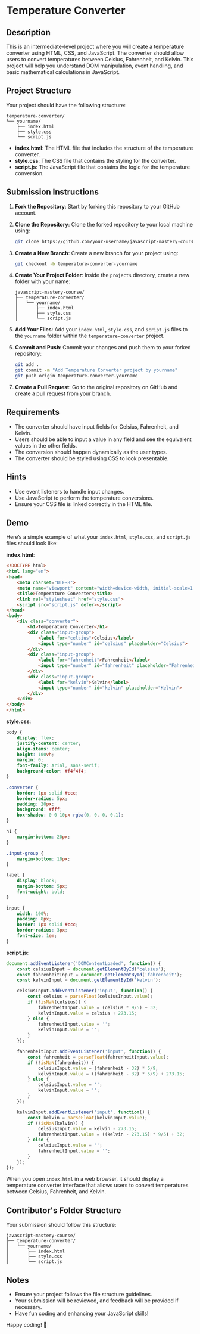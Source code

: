 # Temperature Converter

## Description

This is an intermediate-level project where you will create a temperature converter using HTML, CSS, and JavaScript. The converter should allow users to convert temperatures between Celsius, Fahrenheit, and Kelvin. This project will help you understand DOM manipulation, event handling, and basic mathematical calculations in JavaScript.

## Project Structure

Your project should have the following structure:

```
temperature-converter/
└── yourname/
    ├── index.html
    ├── style.css
    └── script.js
```

- **index.html**: The HTML file that includes the structure of the temperature converter.
- **style.css**: The CSS file that contains the styling for the converter.
- **script.js**: The JavaScript file that contains the logic for the temperature conversion.

## Submission Instructions

1. **Fork the Repository**: Start by forking this repository to your GitHub account.

2. **Clone the Repository**: Clone the forked repository to your local machine using:
    ```bash
    git clone https://github.com/your-username/javascript-mastery-course.git
    ```

3. **Create a New Branch**: Create a new branch for your project using:
    ```bash
    git checkout -b temperature-converter-yourname
    ```

4. **Create Your Project Folder**: Inside the `projects` directory, create a new folder with your name:
    ```
    javascript-mastery-course/
    ├── temperature-converter/
    │   └── yourname/
    │       ├── index.html
    │       ├── style.css
    │       └── script.js
    ```

5. **Add Your Files**: Add your `index.html`, `style.css`, and `script.js` files to the `yourname` folder within the `temperature-converter` project.

6. **Commit and Push**: Commit your changes and push them to your forked repository:
    ```bash
    git add .
    git commit -m "Add Temperature Converter project by yourname"
    git push origin temperature-converter-yourname
    ```

7. **Create a Pull Request**: Go to the original repository on GitHub and create a pull request from your branch.

## Requirements

- The converter should have input fields for Celsius, Fahrenheit, and Kelvin.
- Users should be able to input a value in any field and see the equivalent values in the other fields.
- The conversion should happen dynamically as the user types.
- The converter should be styled using CSS to look presentable.

## Hints

- Use event listeners to handle input changes.
- Use JavaScript to perform the temperature conversions.
- Ensure your CSS file is linked correctly in the HTML file.

## Demo

Here’s a simple example of what your `index.html`, `style.css`, and `script.js` files should look like:

**index.html**:
```html
<!DOCTYPE html>
<html lang="en">
<head>
    <meta charset="UTF-8">
    <meta name="viewport" content="width=device-width, initial-scale=1.0">
    <title>Temperature Converter</title>
    <link rel="stylesheet" href="style.css">
    <script src="script.js" defer></script>
</head>
<body>
    <div class="converter">
        <h1>Temperature Converter</h1>
        <div class="input-group">
            <label for="celsius">Celsius</label>
            <input type="number" id="celsius" placeholder="Celsius">
        </div>
        <div class="input-group">
            <label for="fahrenheit">Fahrenheit</label>
            <input type="number" id="fahrenheit" placeholder="Fahrenheit">
        </div>
        <div class="input-group">
            <label for="kelvin">Kelvin</label>
            <input type="number" id="kelvin" placeholder="Kelvin">
        </div>
    </div>
</body>
</html>
```

**style.css**:
```css
body {
    display: flex;
    justify-content: center;
    align-items: center;
    height: 100vh;
    margin: 0;
    font-family: Arial, sans-serif;
    background-color: #f4f4f4;
}

.converter {
    border: 1px solid #ccc;
    border-radius: 5px;
    padding: 20px;
    background: #fff;
    box-shadow: 0 0 10px rgba(0, 0, 0, 0.1);
}

h1 {
    margin-bottom: 20px;
}

.input-group {
    margin-bottom: 10px;
}

label {
    display: block;
    margin-bottom: 5px;
    font-weight: bold;
}

input {
    width: 100%;
    padding: 8px;
    border: 1px solid #ccc;
    border-radius: 3px;
    font-size: 1em;
}
```

**script.js**:
```javascript
document.addEventListener('DOMContentLoaded', function() {
    const celsiusInput = document.getElementById('celsius');
    const fahrenheitInput = document.getElementById('fahrenheit');
    const kelvinInput = document.getElementById('kelvin');

    celsiusInput.addEventListener('input', function() {
        const celsius = parseFloat(celsiusInput.value);
        if (!isNaN(celsius)) {
            fahrenheitInput.value = (celsius * 9/5) + 32;
            kelvinInput.value = celsius + 273.15;
        } else {
            fahrenheitInput.value = '';
            kelvinInput.value = '';
        }
    });

    fahrenheitInput.addEventListener('input', function() {
        const fahrenheit = parseFloat(fahrenheitInput.value);
        if (!isNaN(fahrenheit)) {
            celsiusInput.value = (fahrenheit - 32) * 5/9;
            kelvinInput.value = ((fahrenheit - 32) * 5/9) + 273.15;
        } else {
            celsiusInput.value = '';
            kelvinInput.value = '';
        }
    });

    kelvinInput.addEventListener('input', function() {
        const kelvin = parseFloat(kelvinInput.value);
        if (!isNaN(kelvin)) {
            celsiusInput.value = kelvin - 273.15;
            fahrenheitInput.value = ((kelvin - 273.15) * 9/5) + 32;
        } else {
            celsiusInput.value = '';
            fahrenheitInput.value = '';
        }
    });
});
```

When you open `index.html` in a web browser, it should display a temperature converter interface that allows users to convert temperatures between Celsius, Fahrenheit, and Kelvin.

## Contributor's Folder Structure

Your submission should follow this structure:

```
javascript-mastery-course/
├── temperature-converter/
│   └── yourname/
│       ├── index.html
│       ├── style.css
│       └── script.js
```

## Notes

- Ensure your project follows the file structure guidelines.
- Your submission will be reviewed, and feedback will be provided if necessary.
- Have fun coding and enhancing your JavaScript skills!

Happy coding! 🚀